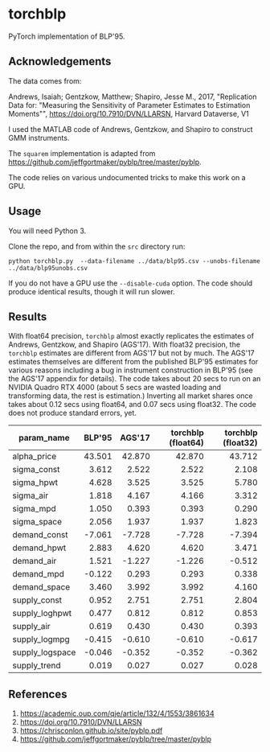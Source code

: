# torchblp
PyTorch implementation of BLP'95.

## Acknowledgements

The data comes from:

Andrews, Isaiah; Gentzkow, Matthew; Shapiro, Jesse M., 2017, "Replication Data for: "Measuring the Sensitivity of Parameter Estimates to Estimation Moments"", https://doi.org/10.7910/DVN/LLARSN, Harvard Dataverse, V1

I used the MATLAB code of Andrews, Gentzkow, and Shapiro to construct GMM instruments.

The ```squarem``` implementation is adapted from https://github.com/jeffgortmaker/pyblp/tree/master/pyblp.

The code relies on various undocumented tricks to make this work on a GPU.

## Usage

You will need Python 3.

Clone the repo, and from within the ```src``` directory run:

```
python torchblp.py  --data-filename ../data/blp95.csv --unobs-filename ../data/blp95unobs.csv 
```

If you do not have a GPU use the ```--disable-cuda``` option. The code should produce identical results, though it will run slower.

## Results

With float64 precision, ```torchblp``` almost exactly replicates the estimates of Andrews, Gentzkow, and Shapiro (AGS'17). With float32 precision, the ```torchblp``` estimates are different from AGS'17 but not by much. The AGS'17 estimates themselves are different from the published BLP'95 estimates for various reasons including a bug in instrument construction in BLP'95 (see the AGS'17 appendix for details). The code takes about 20 secs to run on an NVIDIA Quadro RTX 4000 (about 5 secs are wasted loading and transforming data, the rest is estimation.) Inverting all market shares once takes about 0.12 secs using float64, and 0.07 secs using float32. The code does not produce standard errors, yet.

| param_name      | BLP'95 | AGS'17 | torchblp (float64) | torchblp (float32) |
|-----------------|-------:|-------:|-------------------:|-------------------:|
| alpha_price     | 43.501 | 42.870 | 42.870             | 43.712             |
| sigma_const     | 3.612  | 2.522  | 2.522              | 2.108              |
| sigma_hpwt      | 4.628  | 3.525  | 3.525              | 5.780              |
| sigma_air       | 1.818  | 4.167  | 4.166              | 3.312              |
| sigma_mpd       | 1.050  | 0.393  | 0.393              | 0.290              |
| sigma_space     | 2.056  | 1.937  | 1.937              | 1.823              |
| demand_const    | -7.061 | -7.728 | -7.728             | -7.394             |
| demand_hpwt     | 2.883  | 4.620  | 4.620              | 3.471              |
| demand_air      | 1.521  | -1.227 | -1.226             | -0.512             |
| demand_mpd      | -0.122 | 0.293  | 0.293              | 0.338              |
| demand_space    | 3.460  | 3.992  | 3.992              | 4.160              |
| supply_const    | 0.952  | 2.751  | 2.751              | 2.804              |
| supply_loghpwt  | 0.477  | 0.812  | 0.812              | 0.853              |
| supply_air      | 0.619  | 0.430  | 0.430              | 0.393              |
| supply_logmpg   | -0.415 | -0.610 | -0.610             | -0.617             |
| supply_logspace | -0.046 | -0.352 | -0.352             | -0.362             |
| supply_trend    | 0.019  | 0.027  | 0.027              | 0.028              |

## References

1. https://academic.oup.com/qje/article/132/4/1553/3861634
2. https://doi.org/10.7910/DVN/LLARSN
3. https://chrisconlon.github.io/site/pyblp.pdf
4. https://github.com/jeffgortmaker/pyblp/tree/master/pyblp
